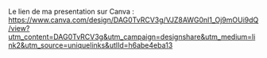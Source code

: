 Le lien de ma presentation sur Canva : 
https://www.canva.com/design/DAG0TvRCV3g/VJZ8AWG0nl1_Oj9mOUi9dQ/view?utm_content=DAG0TvRCV3g&utm_campaign=designshare&utm_medium=link2&utm_source=uniquelinks&utlId=h6abe4eba13
